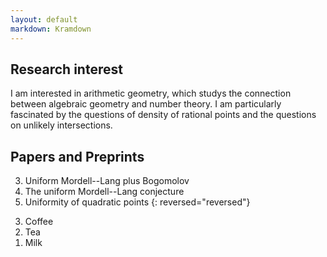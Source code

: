 ```yaml
---
layout: default
markdown: Kramdown
---
```


## Research interest

I am interested in arithmetic geometry, which studys the connection between algebraic geometry and number theory. I am particularly fascinated by the questions of density of rational points and the questions on unlikely intersections.

## Papers and Preprints



3. Uniform Mordell--Lang plus Bogomolov
2. The uniform Mordell--Lang conjecture
1. Uniformity of quadratic points
{: reversed="reversed"}

<ol reversed>
  <li>Coffee</li>
  <li>Tea</li>
  <li>Milk</li>
</ol>
